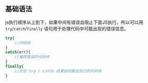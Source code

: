 ## 基础语法
js执行顺序从上到下，如果中间有错误会阻止下面JS执行，所以可以用`try`/`catch`/`finally` 语句用于处理代码中可能出现的错误信息。
```js
try{
    //代码块
}
catch(err){
    //捕获错误的代码块
}
finally{
    //无论 try / catch 结果如何都会执行的代码块
}
```